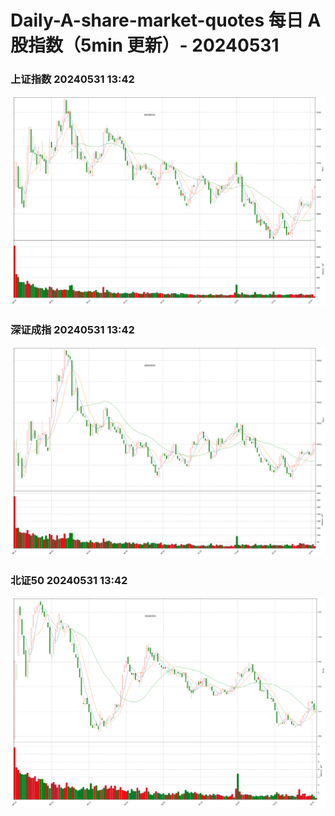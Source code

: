 
# Daily-A-share-market-quotes 每日 A 股指数（5min 更新）- 20240531

### 上证指数 20240531 13:42
![](./fig/2024/5/20240531-sh000001.png)

### 深证成指 20240531 13:42
![](./fig/2024/5/20240531-sz399001.png)

### 北证50 20240531 13:42
![](./fig/2024/5/20240531-bj899050.png)
